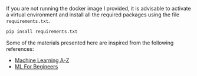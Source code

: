 If you are not running the docker image I provided, it is advisable to activate a virtual environment and install all the required packages using the file `requirements.txt`.

```zsh
pip insall requirements.txt
```

Some of the materials presented here are inspired from the following references:

- [Machine Learning A-Z](https://www.superdatascience.com/pages/machine-learning)
- [ML For Begineers](https://github.com/microsoft/ML-For-Beginners)
